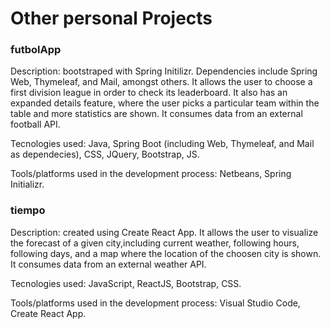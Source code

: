 # Other personal Projects

### futbolApp

Description: bootstraped with Spring Initilizr. Dependencies include Spring Web, Thymeleaf, and Mail, amongst others. It allows the user to choose a first division league in order to check its leaderboard. It also has an expanded details feature, where the user picks a particular team within the table and more statistics are shown. It consumes data from an external football API.

Tecnologies used: Java, Spring Boot (including Web, Thymeleaf, and Mail as dependecies), CSS, JQuery, Bootstrap, JS.

Tools/platforms used in the development process: Netbeans, Spring Initializr.

### tiempo

Description: created using Create React App. It allows the user to visualize the forecast of a given city,including current weather, following hours, following days, and a map where the location of the choosen city is shown. It consumes data from an external weather API.

Tecnologies used: JavaScript, ReactJS, Bootstrap, CSS. 

Tools/platforms used in the development process: Visual Studio Code, Create React App.

